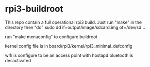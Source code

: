# rpi3-buildroot

This repo contain a full operational rpi3 build.
Just run "make" in the directory then "dd" 
sudo dd if=output/image/sdcard.img of=/dev/sd...

run "make menuconfig" to configure buildroot 

kernel config file is in board/rpi3/kernel/rpi3_minimal_defconfig

wifi is configure to be an access point with hostapd
bluetooth is desactivated 
